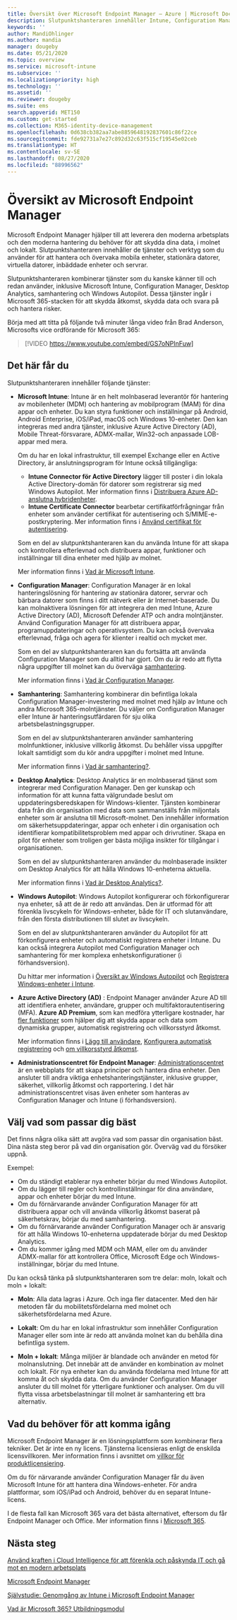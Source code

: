 ```yaml
---
title: Översikt över Microsoft Endpoint Manager – Azure | Microsoft Docs
description: Slutpunktshanteraren innehåller Intune, Configuration Manager, samhantering, skrivbordsanalys, Windows Autopilot och administrationscentret för att hantera alla enheter, inklusive lokalt.
keywords: ''
author: MandiOhlinger
ms.author: mandia
manager: dougeby
ms.date: 05/21/2020
ms.topic: overview
ms.service: microsoft-intune
ms.subservice: ''
ms.localizationpriority: high
ms.technology: ''
ms.assetid: ''
ms.reviewer: dougeby
ms.suite: ems
search.appverid: MET150
ms.custom: get-started
ms.collection: M365-identity-device-management
ms.openlocfilehash: 0d638cb382aa7abe8859648192837601c86f22ce
ms.sourcegitcommit: fde92731a7e27c892d32c63f515cf19545e02ceb
ms.translationtype: HT
ms.contentlocale: sv-SE
ms.lasthandoff: 08/27/2020
ms.locfileid: "88996562"
---
```

# <a name="microsoft-endpoint-manager-overview"></a>Översikt av Microsoft Endpoint Manager

Microsoft Endpoint Manager hjälper till att leverera den moderna arbetsplats och den moderna hantering du behöver för att skydda dina data, i molnet och lokalt. Slutpunktshanteraren innehåller de tjänster och verktyg som du använder för att hantera och övervaka mobila enheter, stationära datorer, virtuella datorer, inbäddade enheter och servrar.

Slutpunktshanteraren kombinerar tjänster som du kanske känner till och redan använder, inklusive Microsoft Intune, Configuration Manager, Desktop Analytics, samhantering och Windows Autopilot. Dessa tjänster ingår i Microsoft 365-stacken för att skydda åtkomst, skydda data och svara på och hantera risker.

Börja med att titta på följande två minuter långa video från Brad Anderson, Microsofts vice ordförande för Microsoft 365:

> [!VIDEO https://www.youtube.com/embed/GS7oNPInFuw]

## <a name="what-you-get"></a>Det här får du

Slutpunktshanteraren innehåller följande tjänster:

- **Microsoft Intune**: Intune är en helt molnbaserad leverantör för hantering av mobilenheter (MDM) och hantering av mobilprogram (MAM) för dina appar och enheter. Du kan styra funktioner och inställningar på Android, Android Enterprise, iOS/iPad, macOS och Windows 10-enheter. Den kan integreras med andra tjänster, inklusive Azure Active Directory (AD), Mobile Threat-försvarare, ADMX-mallar, Win32-och anpassade LOB-appar med mera.

  Om du har en lokal infrastruktur, till exempel Exchange eller en Active Directory, är anslutningsprogram för Intune också tillgängliga:

  - **Intune Connector för Active Directory** lägger till poster i din lokala Active Directory-domän för datorer som registrerar sig med Windows Autopilot. Mer information finns i [Distribuera Azure AD-anslutna hybridenheter](./autopilot/windows-autopilot-hybrid.md).
  - **Intune Certificate Connector** bearbetar certifikatförfrågningar från enheter som använder certifikat för autentisering och S/MIME-e-postkryptering. Mer information finns i [Använd certifikat för autentisering](./intune/protect/certificates-configure.md).

  Som en del av slutpunktshanteraren kan du använda Intune för att skapa och kontrollera efterlevnad och distribuera appar, funktioner och inställningar till dina enheter med hjälp av molnet.

  Mer information finns i [Vad är Microsoft Intune](/intune/fundamentals/what-is-intune).

- **Configuration Manager**: Configuration Manager är en lokal hanteringslösning för hantering av stationära datorer, servrar och bärbara datorer som finns i ditt nätverk eller är Internet-baserade. Du kan molnaktivera lösningen för att integrera den med Intune, Azure Active Directory (AD), Microsoft Defender ATP och andra molntjänster. Använd Configuration Manager för att distribuera appar, programuppdateringar och operativsystem. Du kan också övervaka efterlevnad, fråga och agera för klienter i realtid och mycket mer.

  Som en del av slutpunktshanteraren kan du fortsätta att använda Configuration Manager som du alltid har gjort. Om du är redo att flytta några uppgifter till molnet kan du överväga [samhantering](/configmgr/comanage/).

  Mer information finns i [Vad är Configuration Manager](/configmgr/core/understand/introduction).

- **Samhantering**: Samhantering kombinerar din befintliga lokala Configuration Manager-investering med molnet med hjälp av Intune och andra Microsoft 365-molntjänster. Du väljer om Configuration Manager eller Intune är hanteringsutfärdaren för sju olika arbetsbelastningsgrupper.

  Som en del av slutpunktshanteraren använder samhantering molnfunktioner, inklusive villkorlig åtkomst. Du behåller vissa uppgifter lokalt samtidigt som du kör andra uppgifter i molnet med Intune.

  Mer information finns i [Vad är samhantering?](/configmgr/comanage/overview).

- **Desktop Analytics**: Desktop Analytics är en molnbaserad tjänst som integrerar med Configuration Manager. Den ger kunskap och information för att kunna fatta välgrundade beslut om uppdateringsberedskapen för Windows-klienter. Tjänsten kombinerar data från din organisation med data som sammanställs från miljontals enheter som är anslutna till Microsoft-molnet. Den innehåller information om säkerhetsuppdateringar, appar och enheter i din organisation och identifierar kompatibilitetsproblem med appar och drivrutiner. Skapa en pilot för enheter som troligen ger bästa möjliga insikter för tillgångar i organisationen.

  Som en del av slutpunktshanteraren använder du molnbaserade insikter om Desktop Analytics för att hålla Windows 10-enheterna aktuella.

  Mer information finns i [Vad är Desktop Analytics?](/configmgr/desktop-analytics/overview).

- **Windows Autopilot**: Windows Autopilot konfigurerar och förkonfigurerar nya enheter, så att de är redo att användas. Den är utformad för att förenkla livscykeln för Windows-enheter, både för IT och slutanvändare, från den första distributionen till slutet av livscykeln.

  Som en del av slutpunktshanteraren använder du Autopilot för att förkonfigurera enheter och automatiskt registrera enheter i Intune. Du kan också integrera Autopilot med Configuration Manager och samhantering för mer komplexa enhetskonfigurationer (i förhandsversion).

  Du hittar mer information i [Översikt av Windows Autopilot](/windows/deployment/windows-autopilot/windows-autopilot) och [Registrera Windows-enheter i Intune](./autopilot/enrollment-autopilot.md).

- **Azure Active Directory (AD)** : Endpoint Manager använder Azure AD till att identifiera enheter, användare, grupper och multifaktorautentisering (MFA). **Azure AD Premium**, som kan medföra ytterligare kostnader, har [fler funktioner](https://azure.microsoft.com/pricing/details/active-directory/) som hjälper dig att skydda appar och data som dynamiska grupper, automatisk registrering och villkorsstyrd åtkomst.

  Mer information finns i [Lägg till användare](./intune/fundamentals/users-add.md), [Konfigurera automatisk registrering](./intune/enrollment/windows-enroll.md) och [om villkorsstyrd åtkomst](./intune/protect/conditional-access.md).

- **Administrationscentret för Endpoint Manager**: [Administrationscentret](https://go.microsoft.com/fwlink/?linkid=2109431) är en webbplats för att skapa principer och hantera dina enheter. Den ansluter till andra viktiga enhetshanteringstjänster, inklusive grupper, säkerhet, villkorlig åtkomst och rapportering. I det här administrationscentret visas även enheter som hanteras av Configuration Manager och Intune (i förhandsversion).

## <a name="choose-whats-right-for-you"></a>Välj vad som passar dig bäst

Det finns några olika sätt att avgöra vad som passar din organisation bäst. Dina nästa steg beror på vad din organisation gör. Överväg vad du försöker uppnå.

Exempel:

- Om du ständigt etablerar nya enheter börjar du med Windows Autopilot.
- Om du lägger till regler och kontrollinställningar för dina användare, appar och enheter börjar du med Intune.
- Om du förnärvarande använder Configuration Manager för att distribuera appar och vill använda villkorlig åtkomst baserat på säkerhetskrav, börjar du med samhantering.
- Om du förnärvarande använder Configuration Manager och är ansvarig för att hålla Windows 10-enheterna uppdaterade börjar du med Desktop Analytics.
- Om du kommer igång med MDM och MAM, eller om du använder ADMX-mallar för att kontrollera Office, Microsoft Edge och Windows-inställningar, börjar du med Intune.

Du kan också tänka på slutpunktshanteraren som tre delar: moln, lokalt och moln + lokalt:

- **Moln**: Alla data lagras i Azure. Och inga fler datacenter. Med den här metoden får du mobilitetsfördelarna med molnet och säkerhetsfördelarna med Azure.

- **Lokalt**: Om du har en lokal infrastruktur som innehåller Configuration Manager eller som inte är redo att använda molnet kan du behålla dina befintliga system.

- **Moln + lokalt**: Många miljöer är blandade och använder en metod för molnanslutning. Det innebär att de använder en kombination av molnet och lokalt. För nya enheter kan du använda fördelarna med Intune för att komma åt och skydda data. Om du använder Configuration Manager ansluter du till molnet för ytterligare funktioner och analyser. Om du vill flytta vissa arbetsbelastningar till molnet är samhantering ett bra alternativ.

## <a name="what-you-need-to-get-started"></a>Vad du behöver för att komma igång

Microsoft Endpoint Manager är en lösningsplattform som kombinerar flera tekniker. Det är inte en ny licens. Tjänsterna licensieras enligt de enskilda licensvillkoren. Mer information finns i avsnittet om [villkor för produktlicensiering](https://www.microsoft.com/licensing/product-licensing/products).

Om du för närvarande använder Configuration Manager får du även Microsoft Intune för att hantera dina Windows-enheter. För andra plattformar, som iOS/iPad och Android, behöver du en separat Intune-licens.

I de flesta fall kan Microsoft 365 vara det bästa alternativet, eftersom du får Endpoint Manager och Office. Mer information finns i [Microsoft 365](https://www.microsoft.com/licensing/product-licensing/microsoft-365-enterprise).

## <a name="next-steps"></a>Nästa steg

[Använd kraften i Cloud Intelligence för att förenkla och påskynda IT och gå mot en modern arbetsplats](https://www.microsoft.com/microsoft-365/blog/2019/11/04/use-the-power-of-cloud-intelligence-to-simplify-and-accelerate-it-and-the-move-to-a-modern-workplace/)

[Microsoft Endpoint Manager](https://www.microsoft.com/microsoft-365/microsoft-endpoint-manager)

[Självstudie: Genomgång av Intune i Microsoft Endpoint Manager](/intune/fundamentals/tutorial-walkthrough-endpoint-manager)

[Vad är Microsoft 365? Utbildningsmodul](/learn/modules/what-is-m365/index)